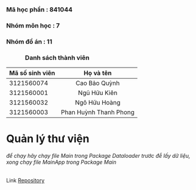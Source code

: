 
### Mã học phần  : 841044
### Nhóm môn học : 7
### Nhóm đồ án   : 11

### &nbsp;&nbsp;&nbsp;&nbsp;&nbsp;&nbsp;&nbsp;&nbsp;&nbsp;&nbsp;&nbsp;&nbsp;  Danh sách thành viên 

| Mã số sinh viên |       Họ và tên        |
|-----------------|:----------------------:|
| 3121560074      |     Cao Bảo Quỳnh      |
| 3121560001      |      Ngũ Hữu Kiên      |
| 3121560032      |    Ngô Hữu Hoàng     |
| 3121560003      | Phan Huỳnh Thanh Phong |

# Quản lý thư viện



###### để chạy hãy chạy file Main trong Package Dataloader trước đễ lấy dữ liệu, xong chạy file MainApp trong Package Main

Link [Repository](https://github.com/Mirai3103/doAnOOPQuanLyThuVienConsoleApp)
